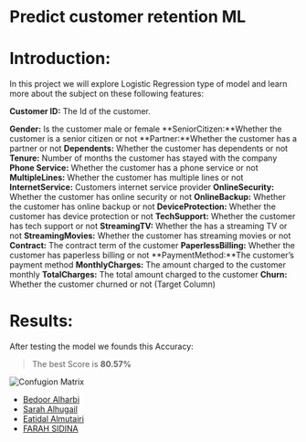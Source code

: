 # Predict customer retention ML

<a id='Introduction'></a>
# Introduction:
In this project we will explore Logistic Regression type of model and learn more about the subject on these following features:

**Customer ID:** The Id of the customer.

**Gender:** Is the customer male or female
**SeniorCitizen:**Whether the customer is a senior citizen or not
**Partner:**Whether the customer has a partner or not
**Dependents:** Whether the customer has dependents or not
**Tenure:** Number of months the customer has stayed with the company
**Phone Service:** Whether the customer has a phone service or not
**MultipleLines:** Whether the customer has multiple lines or not
**InternetService:** Customers internet service provider
**OnlineSecurity:** Whether the customer has online security or not
**OnlineBackup:** Whether the customer has online backup or not
**DeviceProtection:** Whether the customer has device protection or not
**TechSupport:** Whether the customer has tech support or not
**StreamingTV:** Whether the has a streaming TV or not
**StreamingMovies:** Whether the customer has streaming movies or not
**Contract:** The contract term of the customer
**PaperlessBilling:** Whether the customer has paperless billing or not
**PaymentMethod:**The customer’s payment method
**MonthlyCharges:** The amount charged to the customer monthly
**TotalCharges:** The total amount charged to the customer
**Churn:** Whether the customer churned or not (Target Column)


<a id='Results'></a>
# Results:
After testing the model we founds this Accuracy:

> The best Score is **80.57%**

![Confugion Matrix](Yellow_taxi.jpg)

<a id='Group Members'></a>
- [Bedoor Alharbi](https://github.com/ibedoor)
- [Sarah Alhugail](https://github.com/SarahAlhugail)
- [Eatidal Almutairi](https://github.com/eatidal)
- [FARAH SIDINA](https://github.com/faro7ah)



